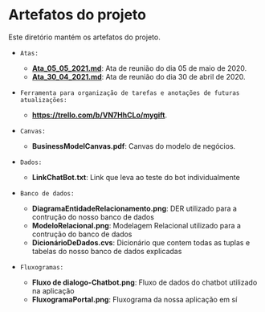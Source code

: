 # Artefatos do projeto

Este diretório mantém os artefatos do projeto. 

* `Atas:`
	* **[Ata_05_05_2021.md](https://github.com/MarcosAniCury/MyGift_Doc/blob/main/artefatos/Atas/Ata_30_04_2021.md)**: Ata de reunião do dia 05 de maio de 2020.
	* **[Ata_30_04_2021.md](https://github.com/MarcosAniCury/MyGift_Doc/blob/main/artefatos/Atas/Ata_05_05_2021.md)**: Ata de reunião do dia 30 de abril de 2020.

* `Ferramenta para organização de tarefas e anotações de futuras atualizações:` 
 	* **https://trello.com/b/VN7HhCLo/mygift**.

* `Canvas:`
	* **BusinessModelCanvas.pdf**: Canvas do modelo de negócios.

* `Dados:`
	* **LinkChatBot.txt**: Link que leva ao teste do bot individualmente

* `Banco de dados:`
	* **DiagramaEntidadeRelacionamento.png**: DER utilizado para a contrução do nosso banco de dados
	* **ModeloRelacional.png**: Modelagem Relacional utilizado para a contrução do banco de dados
	* **DicionárioDeDados.cvs**: Dicionário que contem todas as tuplas e tabelas do nosso banco de dados explicadas

* `Fluxogramas:`
	* **Fluxo de dialogo-Chatbot.png**: Fluxo de dados do chatbot utilizado na aplicação
	* **FluxogramaPortal.png**: Fluxograma da nossa aplicação em sí 	
